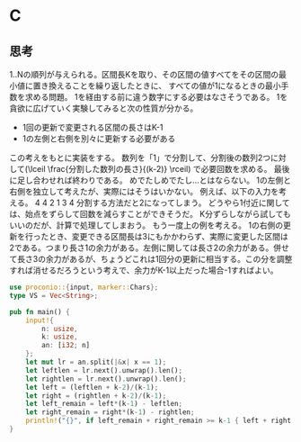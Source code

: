 # C
## 思考
1..Nの順列が与えられる。区間長Kを取り、その区間の値すべてをその区間の最小値に置き換えることを繰り返したときに、
すべての値が1になるときの最小手数を求める問題。
1を経由する前に違う数字にする必要はなさそうである。
1を貪欲に広げていく実験してみると次の性質が分かる。
- 1回の更新で変更される区間の長さはK-1
- 1の左側と右側を別々に更新する必要がある

この考えをもとに実装をする。
数列を「1」で分割して、分割後の数列2つに対して\(\lceil \frac{分割した数列の長さ}{(k-2)} \rceil\)
で必要回数を求める。
最後に足し合わせれば終わりである。
めでたしめでたし…とはならない。
1の左側と右側を独立して考えたが、実際にはそうはいかない。
例えば、以下の入力を考える。
4 4
2 1 3 4
分割する方法だと2になってしまう。
どうやら1付近に関しては、始点をずらして回数を減らすことができそうだ。
K分ずらしながら試してもいいのだが、計算で処理してしまおう。
もう一度上の例を考える。
1の右側の更新を行ったとき、変更できる区間長は3にもかかわらず、実際に変更した区間は2である。つまり長さ1の余力がある。左側に関しては長さ2の余力がある。併せて長さ3の余力があるが、ちょうどこれは1回分の更新に相当する。この分を調整すれば消せるだろうという考えで、余力がK-1以上だった場合-1すればよい。
```rust
use proconio::{input, marker::Chars};
type VS = Vec<String>;

pub fn main() {
    input!{
        n: usize,
        k: usize,
        an: [i32; n]
    };
    let mut lr = an.split(|&x| x == 1);
    let leftlen = lr.next().unwrap().len();
    let rightlen = lr.next().unwrap().len();
    let left = (leftlen + k-2)/(k-1);
    let right = (rightlen + k-2)/(k-1);
    let left_remain = left*(k-1) - leftlen;
    let right_remain = right*(k-1) - rightlen;
    println!("{}", if left_remain + right_remain >= k-1 { left + right - 1 } else { left + right });
}
```